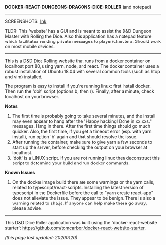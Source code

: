 
**DOCKER-REACT-DUNGEONS-DRAGONS-DICE-ROLLER** (and notepad)

******************************************************************************

SCREENSHOTS: [link](https://imgur.com/a/VnovNsb)

TLDR: This 'website' has a GUI and is meant to assist the D&D Dungeon Master with Rolling the Dice. Also this application has a notepad feature which facilitates sending private messages to player/charcters. Should work on most mobile devices.

******************************************************************************

This is a D&D Dice Rolling website that runs from a docker container on localhost port 80, using yarn, node, and react. The docker container uses a robust installation of Ubuntu 18.04 with several common tools (such as htop and vim) installed. 

The program is easy to install if you're running linux: first install docker. Then run the 'doit' script (options b, then r). Finally, after a minute, check localhost on your browser.

**Notes**
1) The first time is probably going to take several minutes, and the install may even appear to hang after the "Happy hacking! Done in xx.xxs." messages. Hang in there. After the first time things should go much quicker. Also, the first time, if you get a timeout error (esp. with yarn install), run option 'b' again and that should resolve the issue.
2) After running the container, make sure to give yarn a few seconds to start up the server, before checking the output on your browser at localhost.
3) 'doit' is a LINUX script. If you are not running linux then deconstruct this script to determine your build and run docker commands. 

**Known Issues**
1) On the docker image build there are some warnings on the yarn calls, related to typescript/react-scripts. Installing the latest version of typescript in the Dockerfile before the call to "yarn create react-app" does not alleviate the issue. They appear to be benign. There is also a warning related to sha.js. If anyone can help make these go away, please advise.

************************************************

This D&D Dice Roller application was built using the 'docker-react-website starter': https://github.com/tomcarbon/docker-react-website-starter.


*(this page last updated: 20200120)*
